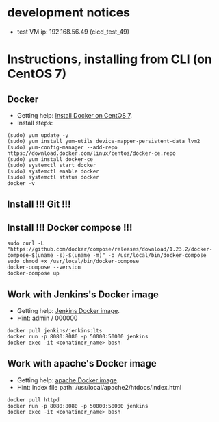 # development notices
- test VM ip: 192.168.56.49 (cicd_test_49)

# Instructions, installing from CLI (on CentOS 7)

## Docker
- Getting help: [Install Docker on CentOS 7](https://linuxize.com/post/how-to-install-and-use-docker-on-centos-7/).
- Install steps:
~~~
(sudo) yum update -y
(sudo) yum install yum-utils device-mapper-persistent-data lvm2
(sudo) yum-config-manager --add-repo https://download.docker.com/linux/centos/docker-ce.repo
(sudo) yum install docker-ce
(sudo) systemctl start docker
(sudo) systemctl enable docker
(sudo) systemctl status docker
docker -v
~~~

## Install !!! Git !!!
## Install !!! Docker compose !!!
~~~
sudo curl -L "https://github.com/docker/compose/releases/download/1.23.2/docker-compose-$(uname -s)-$(uname -m)" -o /usr/local/bin/docker-compose
sudo chmod +x /usr/local/bin/docker-compose
docker-compose --version
docker-compose up
~~~

## Work with Jenkins's Docker image
- Getting help: [Jenkins Docker image](https://hub.docker.com/r/jenkins/jenkins).
- Hint: admin / 000000
~~~
docker pull jenkins/jenkins:lts
docker run -p 8080:8080 -p 50000:50000 jenkins
docker exec -it <conatiner_name> bash
~~~

## Work with apache's Docker image
- Getting help: [apache Docker image](https://hub.docker.com/_/httpd/).
- Hint: index file path: /usr/local/apache2/htdocs/index.html
~~~
docker pull httpd
docker run -p 8080:8080 -p 50000:50000 jenkins
docker exec -it <conatiner_name> bash
~~~